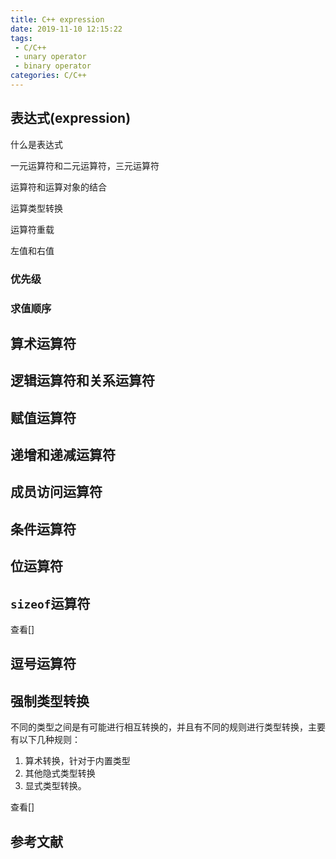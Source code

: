 ```yaml
---
title: C++ expression
date: 2019-11-10 12:15:22
tags:
 - C/C++
 - unary operator
 - binary operator
categories: C/C++
---
```


## 表达式(expression)
什么是表达式

一元运算符和二元运算符，三元运算符

运算符和运算对象的结合

运算类型转换

运算符重载

左值和右值

### 优先级

### 求值顺序

## 算术运算符

## 逻辑运算符和关系运算符

## 赋值运算符

## 递增和递减运算符

## 成员访问运算符

## 条件运算符

## 位运算符

## `sizeof`运算符
查看[]

## 逗号运算符

## 强制类型转换
不同的类型之间是有可能进行相互转换的，并且有不同的规则进行类型转换，主要有以下几种规则：
1. 算术转换，针对于内置类型
2. 其他隐式类型转换
3. 显式类型转换。


查看[]

## 参考文献


